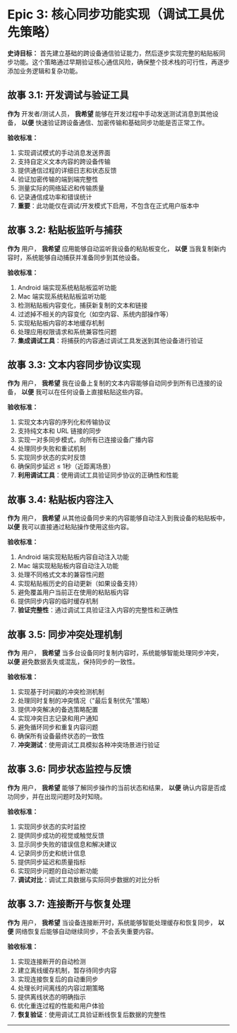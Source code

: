 # Epic 3: 核心同步功能实现（调试工具优先策略）

**史诗目标：** 首先建立基础的跨设备通信验证能力，然后逐步实现完整的粘贴板同步功能。这个策略通过早期验证核心通信风险，确保整个技术栈的可行性，再逐步添加业务逻辑和复杂功能。

## 故事 3.1: 开发调试与验证工具

**作为** 开发者/测试人员，
**我希望** 能够在开发过程中手动发送测试消息到其他设备，
**以便** 快速验证跨设备通信、加密传输和基础同步功能是否正常工作。

**验收标准：**
1. 实现调试模式的手动消息发送界面
2. 支持自定义文本内容的跨设备传输
3. 提供通信过程的详细日志和状态反馈
4. 验证加密传输的端到端完整性
5. 测量实际的网络延迟和传输质量
6. 记录通信成功率和错误统计
7. **重要**：此功能仅在调试/开发模式下启用，不包含在正式用户版本中

## 故事 3.2: 粘贴板监听与捕获

**作为** 用户，
**我希望** 应用能够自动监听我设备的粘贴板变化，
**以便** 当我复制新内容时，系统能够自动捕获并准备同步到其他设备。

**验收标准：**
1. Android 端实现系统粘贴板监听功能
2. Mac 端实现系统粘贴板监听功能
3. 检测粘贴板内容变化，捕获新复制的文本和链接
4. 过滤掉不相关的内容变化（如空内容、系统内部操作等）
5. 实现粘贴板内容的本地缓存机制
6. 处理应用权限请求和系统兼容性问题
7. **集成调试工具**：将捕获的内容通过调试工具发送到其他设备进行验证

## 故事 3.3: 文本内容同步协议实现

**作为** 用户，
**我希望** 我在设备上复制的文本内容能够自动同步到所有已连接的设备，
**以便** 我可以在任何设备上直接粘贴这些内容。

**验收标准：**
1. 实现文本内容的序列化和传输协议
2. 支持纯文本和 URL 链接的同步
3. 实现一对多同步模式，向所有已连接设备广播内容
4. 处理同步失败和重试机制
5. 实现同步状态的实时反馈
6. 确保同步延迟 ≤ 1秒（近距离场景）
7. **利用调试工具**：使用调试工具验证同步协议的正确性和性能

## 故事 3.4: 粘贴板内容注入

**作为** 用户，
**我希望** 从其他设备同步来的内容能够自动注入到我设备的粘贴板中，
**以便** 我可以直接通过粘贴操作使用这些内容。

**验收标准：**
1. Android 端实现粘贴板内容自动注入功能
2. Mac 端实现粘贴板内容自动注入功能
3. 处理不同格式文本的兼容性问题
4. 实现粘贴板历史的自动更新（如果设备支持）
5. 避免覆盖用户当前正在使用的粘贴板内容
6. 提供同步内容的临时缓存机制
7. **验证完整性**：通过调试工具验证注入内容的完整性和正确性

## 故事 3.5: 同步冲突处理机制

**作为** 用户，
**我希望** 当多台设备同时复制内容时，系统能够智能处理同步冲突，
**以便** 避免数据丢失或混乱，保持同步的一致性。

**验收标准：**
1. 实现基于时间戳的冲突检测机制
2. 处理同时复制的冲突情况（"最后复制优先"策略）
3. 提供冲突解决的备选策略配置
4. 实现冲突日志记录和用户通知
5. 避免循环同步和重复内容问题
6. 确保所有设备最终状态的一致性
7. **冲突测试**：使用调试工具模拟各种冲突场景进行验证

## 故事 3.6: 同步状态监控与反馈

**作为** 用户，
**我希望** 能够了解同步操作的当前状态和结果，
**以便** 确认内容是否成功同步，并在出现问题时及时知晓。

**验收标准：**
1. 实现同步状态的实时监控
2. 提供同步成功的视觉或触觉反馈
3. 显示同步失败的错误信息和解决建议
4. 记录同步历史和统计信息
5. 提供同步延迟和质量指标
6. 实现同步问题的自动诊断功能
7. **调试对比**：调试工具数据与实际同步数据的对比分析

## 故事 3.7: 连接断开与恢复处理

**作为** 用户，
**我希望** 当设备连接断开时，系统能够智能处理缓存和恢复同步，
**以便** 网络恢复后能够自动继续同步，不会丢失重要内容。

**验收标准：**
1. 实现连接断开的自动检测
2. 建立离线缓存机制，暂存待同步内容
3. 实现连接恢复后的自动重同步
4. 处理长时间离线的内容过期策略
5. 提供离线状态的明确指示
6. 优化重连过程的性能和用户体验
7. **恢复验证**：使用调试工具验证断线恢复后数据的完整性

---
